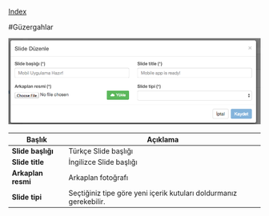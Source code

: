 
[Index](README.md)

#Güzergahlar

<img src="ss/slide_form.png">


| Başlık | Açıklama          |
| ------------- | ----------- |
| **Slide başlığı**      | Türkçe Slide başlığı |
| **Slide title**     | İngilizce Slide başlığı    |
| **Arkaplan resmi**     | Arkaplan fotoğrafı   |
| **Slide tipi**     | Seçtiğiniz tipe göre yeni içerik kutuları doldurmanız gerekebilir.   |

